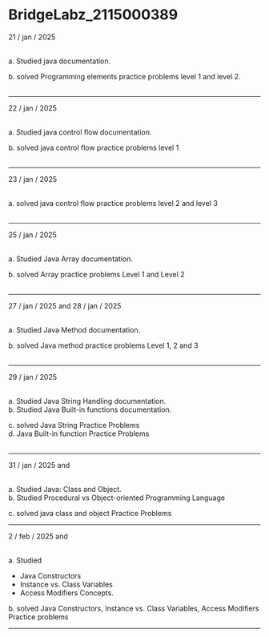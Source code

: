 # BridgeLabz_2115000389

21 / jan / 2025<br><br>

a. Studied java documentation.<br>

b. solved Programming elements practice problems level 1 and level 2.<br><br>
*********************************************************************************************************************************************************************

22 / jan / 2025<br><br>

a. Studied java control flow documentation.<br>

b. solved java control flow practice problems level 1 <br><br>
*********************************************************************************************************************************************************************

23 / jan / 2025<br><br>


a. solved java control flow practice problems level 2 and level 3<br><br>

*********************************************************************************************************************************************************************

25 / jan / 2025<br><br>

a. Studied Java Array documentation.<br>

b. solved Array practice problems Level 1 and Level 2 <br><br>
*********************************************************************************************************************************************************************

27 / jan / 2025 and 28 / jan / 2025 <br><br>

a. Studied Java Method documentation.<br>

b. solved Java method practice problems Level 1, 2 and 3 <br><br>
*********************************************************************************************************************************************************************

29 / jan / 2025 <br><br>

a. Studied Java String Handling documentation.<br>
b. Studied Java Built-in functions documentation.<br>

c. solved Java String Practice Problems <br>
d. Java Built-in function Practice Problems <br><br>
*********************************************************************************************************************************************************************

31 / jan / 2025 and <br><br>

a. Studied Java: Class and Object.<br>
b. Studied Procedural vs Object-oriented Programming Language<br>

c. solved java class and object Practice Problems <br>

*********************************************************************************************************************************************************************
2 / feb / 2025 and <br><br>

a. Studied 
- Java Constructors<br>
- Instance vs. Class Variables <br>
- Access Modifiers Concepts.<br>

b. solved Java Constructors, Instance vs. Class Variables, Access Modifiers Practice problems <br>

*********************************************************************************************************************************************************************